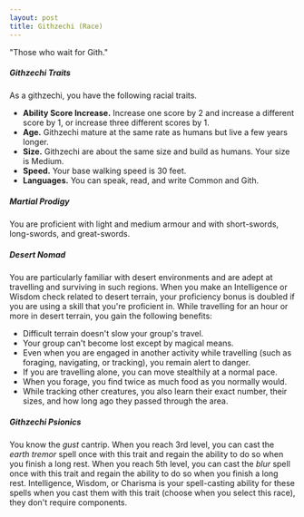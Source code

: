 ```yaml
---
layout: post
title: Githzechi (Race)
---
```


"Those who wait for Gith."

##### **Githzechi Traits**

As a githzechi, you have the following racial traits.

- **Ability Score Increase.** Increase one score by 2 and increase a different score by 1, or increase three different scores by 1.
- **Age.** Githzechi mature at the same rate as humans but live a few years longer.
- **Size.** Githzechi are about the same size and build as humans. Your size is Medium.
- **Speed.** Your base walking speed is 30 feet.
- **Languages.** You can speak, read, and write Common and Gith.

##### **Martial Prodigy**

You are proficient with light and medium armour and with short-swords, long-swords, and great-swords.

##### **Desert Nomad**

You are particularly familiar with desert environments and are adept at travelling and surviving in such regions. When you make an Intelligence or Wisdom check related to desert terrain, your proficiency bonus is doubled if you are using a skill that you're proficient in. While travelling for an hour or more in desert terrain, you gain the following benefits:

- Difficult terrain doesn't slow your group's travel.
- Your group can't become lost except by magical means.
- Even when you are engaged in another activity while travelling (such as foraging, navigating, or tracking), you remain alert to danger.
- If you are travelling alone, you can move stealthily at a normal pace.
- When you forage, you find twice as much food as you normally would.
- While tracking other creatures, you also learn their exact number, their sizes, and how long ago they passed through the area.

##### **Githzechi Psionics**

You know the *gust* cantrip. When you reach 3rd level, you can cast the *earth tremor* spell once with this trait and regain the ability to do so when you finish a long rest. When you reach 5th level, you can cast the *blur* spell once with this trait and regain the ability to do so when you finish a long rest. Intelligence, Wisdom, or Charisma is your spell-casting ability for these spells when you cast them with this trait (choose when you select this race), they don't require components.

